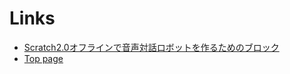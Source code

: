 # Links

- [Scratch2.0オフラインで音声対話ロボットを作るためのブロック](https://memakura.github.io/dialogsystem)
- [Top page](https://memakura.github.io)
